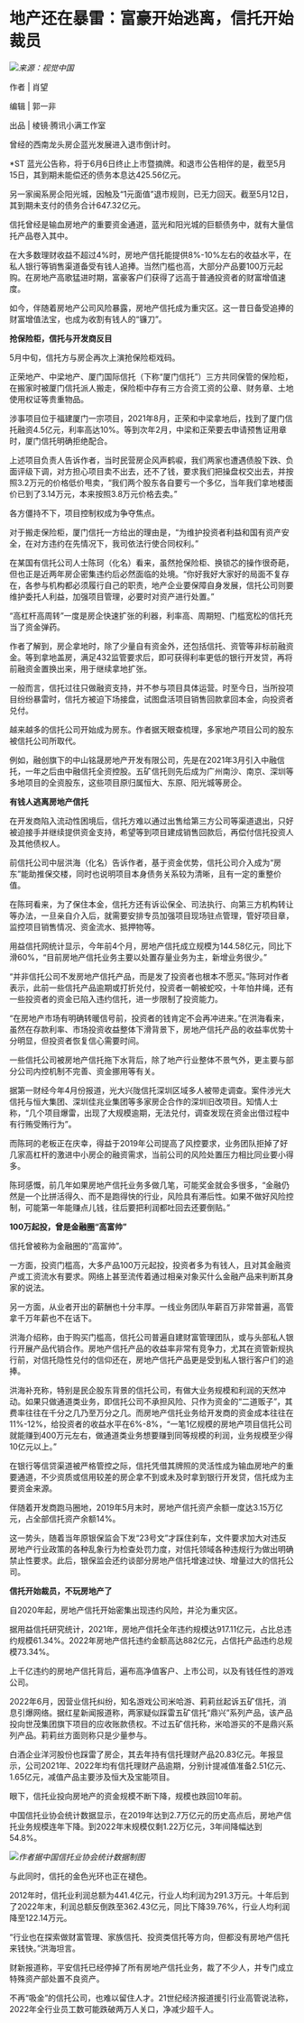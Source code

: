 

# 地产还在暴雷：富豪开始逃离，信托开始裁员

![](https://inews.gtimg.com/news_bt/ORrk1WDLCNm9Zo1dglEid6MY-tXzP0jWp5LyEz9r4qVy0AA/1000)_来源：视觉中国_

作者 | 肖望

编辑 | 郭一非

出品 | 棱镜·腾讯小满工作室

曾经的西南龙头房企蓝光发展进入退市倒计时。

*ST 蓝光公告称，将于6月6日终止上市暨摘牌。和退市公告相伴的是，截至5月15日，其到期未能偿还的债务本息达425.56亿元。

另一家闽系房企阳光城，因触及“1元面值”退市规则，已无力回天。截至5月12日，其到期未支付的债务合计647.32亿元。

信托曾经是输血房地产的重要资金通道，蓝光和阳光城的巨额债务中，就有大量信托产品卷入其中。

在大多数理财收益不超过4%时，房地产信托能提供8%-10%左右的收益水平，在私人银行等销售渠道备受有钱人追捧。当然门槛也高，大部分产品要100万元起购。在房地产高歌猛进时期，富豪客户们获得了远高于普通投资者的财富增值速度。

如今，伴随着房地产公司风险暴露，房地产信托成为重灾区。这一昔日备受追捧的财富增值法宝，也成为收割有钱人的“镰刀”。

**抢保险柜，信托与开发商反目**

5月中旬，信托方与房企再次上演抢保险柜戏码。

正荣地产、中梁地产、厦门国际信托（下称“厦门信托”）三方共同保管的保险柜，在搬家时被厦门信托派人搬走，保险柜中存有三方合资工资的公章、财务章、土地使用权证等贵重物品。

涉事项目位于福建厦门一宗项目，2021年8月，正荣和中梁拿地后，找到了厦门信托融资4.5亿元，利率高达10%。等到次年2月，中梁和正荣要去申请预售证用章时，厦门信托明确拒绝配合。

上述项目负责人告诉作者，当时民营房企风声鹤唳，我们两家也遭遇债股下跌、负面评级下调，对方担心项目卖不出去，还不了钱，要求我们把操盘权交出去，并按照3.2万元的价格低价甩卖，“我们两个股东各自要亏一个多亿，当年我们拿地楼面价已到了3.14万元，本来按照3.8万元价格去卖。”

各方僵持不下，项目控制权成为争夺焦点。

对于搬走保险柜，厦门信托一方给出的理由是，“为维护投资者利益和国有资产安全，在对方违约在先情况下，我司依法行使合同权利。”

在某国有信托公司人士陈珂（化名）看来，虽然抢保险柜、换锁芯的操作很奇葩，但也正是近两年房企密集违约后必然面临的处境。“你好我好大家好的局面不复存在，各参与机构都必须履行自己的职责，地产企业要保障自身发展，信托公司则要维护委托人利益，加强项目管理，必要时对资产进行处置。”

“高杠杆高周转”一度是房企快速扩张的利器，利率高、周期短、门槛宽松的信托充当了资金弹药。

作者了解到，房企拿地时，除了少量自有资金外，还包括信托、资管等非标前融资金。等到拿地盖房，满足432监管要求后，即可获得利率更低的银行开发贷，再将前融资金置换出来，用于继续拿地扩张。

一般而言，信托过往只做融资支持，并不参与项目具体运营。时至今日，当所投项目纷纷暴雷时，信托方被迫下场接盘，试图盘活项目销售回款拿回本金，向投资者兑付。

越来越多的信托公司开始成为房东。作者据天眼查梳理，多家地产项目公司的股东被信托公司所取代。

例如，融创旗下的中山铭晟房地产开发有限公司，先是在2021年3月引入中融信托，一年之后由中融信托全资控股。五矿信托则先后成为广州南沙、南京、深圳等多地项目的全资股东，这些项目原归属恒大、东原、阳光城等房企。

**有钱人逃离房地产信托**

在开发商陷入流动性困境后，信托方难以通过出售给第三方公司等渠道退出，只好被迫接手并继续提供资金支持，希望等到项目建成销售回款后，再偿付信托投资人及其他债权人。

前信托公司中层洪海（化名）告诉作者，基于资金优势，信托公司介入成为“房东”能助推保交楼，同时也说明项目本身债务关系较为清晰，且有一定的重整价值。

在陈珂看来，为了保住本金，信托方还有诉讼保全、司法执行、向第三方机构转让等办法，一旦亲自介入后，就需要安排专员加强项目现场驻点管理，管好项目章，监控项目销售情况、资金流水、抵押物等。

用益信托网统计显示，今年前4个月，房地产信托成立规模为144.58亿元，同比下滑60%，“目前房地产信托业务主要以处置存量业务为主，新增业务很少。”

“并非信托公司不发房地产信托产品，而是发了投资者也根本不愿买。”陈珂对作者表示，此前一些信托产品逾期或打折兑付，投资者一朝被蛇咬，十年怕井绳，还有一些投资者的资金已陷入违约信托，进一步限制了投资能力。

“在房地产市场有明确转暖信号前，投资者的钱肯定不会再冲进来。”在洪海看来，虽然在存款利率、市场投资收益整体下滑背景下，房地产信托产品的收益率优势十分明显，但投资者恢复信心需要时间。

一些信托公司被房地产信托拖下水背后，除了地产行业整体不景气外，更主要与部分公司内控机制不完善、资金挪用等有关。

据第一财经今年4月份报道，光大兴陇信托深圳区域多人被带走调查。案件涉光大信托与恒大集团、深圳佳兆业集团等多家房企合作的深圳旧改项目。知情人士称，“几个项目爆雷，出现了大规模逾期，无法兑付，调查发现在资金出借过程中有行贿受贿行为”。

而陈珂的老板正在庆幸，得益于2019年公司提高了风控要求，业务团队拒掉了好几家高杠杆的激进中小房企的融资需求，当前公司的风险处置压力相比同业要小得多。

陈珂感慨，前几年如果房地产信托业务多做几笔，可能奖金就会多很多，“金融仍然是一个比拼活得久、而不是跑得快的行业，风险具有滞后性。如果不做好风险控制，可能第一年能赚点儿钱，往后要把利润都吐回去还要倒贴。”

**100万起投，曾是金融圈“高富帅”**

信托曾被称为金融圈的“高富帅”。

一方面，投资门槛高，大多产品100万元起投，投资者多为有钱人，且对其金融资产或工资流水有要求。网络上甚至流传着通过相亲对象买什么金融产品来判断其身家的说法。

另一方面，从业者开出的薪酬也十分丰厚。一线业务团队年薪百万非常普遍，高管拿千万年薪也不在话下。

洪海介绍称，由于购买门槛高，信托公司普遍自建财富管理团队，或与头部私人银行开展产品代销合作。房地产信托产品的收益率非常有竞争力，尤其在资管新规执行前，对信托隐性兑付的信仰还在，房地产信托产品更是受到私人银行客户们的追捧。

洪海补充称，特别是民企股东背景的信托公司，有做大业务规模和利润的天然冲动。如果只做通道类业务，即信托公司不承担风险、只作为资金的“二道贩子”，其费率往往在千分之几乃至万分之几。而房地产信托业务给开发商的资金成本往往在11%-12%，给投资者的收益水平在6%-8%，“一笔1亿规模的房地产项目信托公司就能赚到400万元左右，做通道类业务想要赚到同等规模的利润，业务规模至少得10亿元以上。”

在银行等信贷渠道被严格管控之际，信托凭借其牌照的灵活性成为输血房地产的重要通道，不少资质或信用较差的房企拿不到或未及时拿到银行开发贷，信托成为主要资金来源。

伴随着开发商跑马圈地，2019年5月末时，房地产信托资产余额一度达3.15万亿元，占全部信托资产余额14%。

这一势头，随着当年原银保监会下发“23号文”才踩住刹车，文件要求加大对违反房地产行业政策的各种乱象行为检查处罚力度，对信托领域各种违规行为做出明确禁止性要求。此后，银保监会还约谈部分房地产信托增速过快、增量过大的信托公司。

**信托开始裁员，不玩房地产了**

自2020年起，房地产信托开始密集出现违约风险，并沦为重灾区。

据用益信托研究统计，2021年，房地产信托全年违约规模达917.11亿元，占比总违约规模61.34%。2022年房地产信托违约金额高达882亿元，占信托产品违约总规模73.34%。

上千亿违约的房地产信托背后，遍布高净值客户、上市公司，以及有钱任性的游戏公司。

2022年6月，因营业信托纠纷，知名游戏公司米哈游、莉莉丝起诉五矿信托，消息引爆网络。据红星新闻报道称，两家疑似踩雷五矿信托“鼎兴”系列产品，该产品投向世茂集团旗下项目的应收账款债权。不过五矿信托称，米哈游买的不是鼎兴系列产品。莉莉丝方面则称只是少量参与。

白酒企业洋河股份也踩雷了房企，其去年持有信托理财产品20.83亿元。年报显示，公司2021年、2022年均有信托理财产品逾期，分别计提减值准备2.51亿元、1.65亿元，减值产品主要涉及恒大及宝能项目。

眼下，信托业投向房地产的资金规模不断下降，规模也跌回10年前。

中国信托业协会统计数据显示，在2019年达到2.7万亿元的历史高点后，房地产信托业务规模连年下降。到2022年末规模仅剩1.22万亿元，3年间降幅达到54.8%。

![](https://inews.gtimg.com/news_bt/OsB1-lUq1UMlFvh_7AqcplxuKxeun47PflxCL92AecfoIAA/1000)_作者据中国信托业协会统计数据制图_

与此同时，信托的金色光环也正在褪色。

2012年时，信托业利润总额为441.4亿元，行业人均利润为291.3万元。十年后到了2022年末，利润总额反倒跌至362.43亿元，同比下降39.76%，行业人均利润降至122.14万元。

“行业也在探索做财富管理、家族信托、投资类信托等方向，但都没有房地产信托来钱快。”洪海坦言。

财新报道称，平安信托已经停掉了所有房地产信托业务，裁了不少人，并专门成立特殊资产部处置不良资产。

不再“吸金”的信托公司，也难以留住人才。21世纪经济报道援引行业高管说法称，2022年全行业员工数可能跌破两万人关口，净减少超千人。

